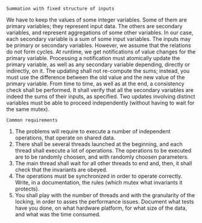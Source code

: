     Summation with fixed structure of inputs
We have to keep the values of some integer variables. Some of them are primary variables; they represent input data. The others are secondary variables, and represent aggregations of some other variables. In our case, each secondary variable is a sum of some input variables. The inputs may be primary or secondary variables. However, we assume that the relations do not form cycles.
At runtime, we get notifications of value changes for the primary variable. Processing a notification must atomically update the primary variable, as well as any secondary variable depending, directly or indirectly, on it. The updating shall not re-compute the sums; instead, you must use the difference between the old value and the new value of the primary variable.
From time to time, as well as at the end, a consistency check shall be performed. It shall verify that all the secondary variables are indeed the sums of their inputs, as specified.
Two updates involving distinct variables must be able to proceed independently (without having to wait for the same mutex).


    Common requirements
1. The problems will require to execute a number of independent operations, that operate on shared data.
2. There shall be several threads launched at the beginning, and each thread shall execute a lot of operations. The operations to be executed are to be randomly choosen, and with randomly choosen parameters.
3. The main thread shall wait for all other threads to end and, then, it shall check that the invariants are obeyed.
4. The operations must be synchronized in order to operate correctly. Write, in a documentation, the rules (which mutex what invariants it protects).
5. You shall play with the number of threads and with the granularity of the locking, in order to asses the performance issues. Document what tests have you done, on what hardware platform, for what size of the data, and what was the time consumed.

